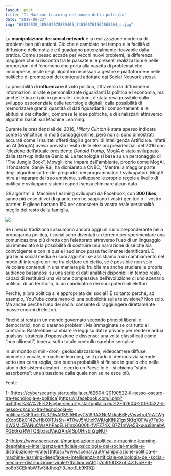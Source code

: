 ```yaml
---
layout: post
title: "Il Machine Learning nel mondo della politica"
date: "2019-08-23"
img: "68839539_485602078889405_840366761562865664_o.jpg"
---
```


La **manipolazione dei social network** è la realizzazione moderna di problemi ben più antichi. Ciò che è cambiato nel tempo è la facilità di diffusione delle notizie e il guadagno potenzialmente ricavabile dalla pratica. Come spesso accade per vecchi nuovi problemi, la differenza maggiore che si riscontra tra le passate e le presenti realizzazioni è nelle proporzioni del fenomeno che porta alla nascita di problematiche incomprese, insite negli algoritmi necessari a gestire e piattaforme e nelle politiche di promozioni dei contenuti adottate dai Social Network stessi.

La possibilità di **influenzare** il voto politico, attraverso la diffusione di informazioni mirate e personalizzate riguardanti la politica e l’economia, ma anche l’etica e i più in generale i costumi, è stata resa possibile dallo sviluppo esponenziale delle tecnologie digitali, dalla possibilità di memorizzare grandi quantità di dati riguardanti i comportamenti e le abitudini dei cittadini, comprese le idee politiche, e di analizzarli attraverso algoritmi basati sul Machine Learning.

Durante le presidenziali del 2016, _Hillary Clinton_ è stata spesso indicata come la vincitrice in molti sondaggi online, però non si sono dimostrati accurati come i risultati offerti dagli algoritmi di Intelligenza Artificiale. Infatti un AI (MogIA) aveva previsto l'esito delle elezioni presidenziali del 2016 con l’elezione dell’attuale presidente _Donald Trump_, MogIA è stato sviluppato dalla start-up indiana Genic.ai. La tecnologia si basa su un personaggio di "The Jungle Book", Mowgli, che impara dall'ambiente, proprio come MogAI. Il fondatore, Sanjiv Rai, ha dichiarato a CNBC, "Mentre la maggior parte degli algoritmi soffre dei pregiudizi dei programmatori / sviluppatori, MoglA mira a imparare dal suo ambiente, sviluppare le proprie regole a livello di politica e sviluppare sistemi esperti senza eliminare alcun dato.

Gli algoritmi di Machine Learning sviluppati da Facebook, con **300 likes**, sanno più cose di voi di quante non ne sappiano i vostri genitori o il vostro partner. E gliene bastano 150 per conoscere la vostra reale personalità meglio del resto della famiglia.  

![](https://scontent-mxp1-1.xx.fbcdn.net/v/t1.0-9/69585244_485602332222713_8648769192914321408_n.jpg?_nc_cat=107&_nc_oc=AQlIgOtGCCd6ugijZNUHHuMSysuzKPxfdJWE5UCNtX1PgoO5oZ9_U_9oEbHcmNsUsBM&_nc_ht=scontent-mxp1-1.xx&oh=5469148d8de370b68a0b003b5786f4e3&oe=5DD11D67)

Se i media tradizionali assumono ancora oggi un ruolo preponderante nella propaganda politica, i social sono diventati un terreno per sperimentare una comunicazione più diretta con l’elettorato attraverso l’uso di un linguaggio più immediato e la possibilità di costruire una narrazione di sé che sia coinvolgente e con la quale l’audience possa facilmente identificarsi. È grazie ai social media e i suoi algoritmi se assistiamo a un cambiamento nel modo di interagire online tra elettore ed eletto, se è possibile non solo veicolare contenuti in una maniera più fruibile ma anche studiare la propria audience basandosi su una serie di dati analitici disponibili in tempo reale, capaci di restituirci una visione complessiva dell’evoluzione di uno scenario politico, di un territorio, di un candidato e dei suoi potenziali elettori.

Perché, allora politica si è appropriata dei social? È soltanto perché, ad esempio, YouTube costa meno di una pubblicità sulla televisione? Non solo. Ma anche perché l’uso dei social consente di raggiungere direttamente masse enormi di elettori.

Finché si resta in un mondo governato secondo principi liberali e democratici, non ci saranno problemi. Ma immaginate se ora tutto al contrario. Basterebbe cambiare le leggi su dati e privacy per rendere ardua qualsiasi strategia d’opposizione e dissenso: una volta classificati come “non allineati”, tenervi sotto totale controllo sarebbe semplice.

In un mondo di mini-droni, geolocalizzazione, videocamere diffuse, biometria vocale, e machine learning, se il grado di democrazia scende sotto una certa soglia, con buona probabilità si finisce in quello che nello studio dei sistemi aleatori – e certo un Paese lo è – si chiama “stato assorbente”: una situazione dalla quale non se ne esce più.

Fonti:

1- [https://cybersecurity.startupitalia.eu/62604-20190522-il-nesso-oscuro-tra-tecnologia-e-politica](https://l.facebook.com/l.php?u=https%3A%2F%2Fcybersecurity.startupitalia.eu%2F62604-20190522-il-nesso-oscuro-tra-tecnologia-e-politica%3Ffbclid%3DIwAR3Sl5HfvyCVi9RAXNeMkkaB6FyVwwfrotYrATWgzXobSBkC14ZwHbOXTJs&h=AT0wJ5hUtxKWjUgKlNl21gx5Kfq1OFWy7Fa0oKW3ML57ANuCWsAhPapELH1nx6G00fHfVFZ74X_B7Z1mWe5Bxuuu9ImebAXGE6rkrRWTQSjbxadVaq2AnAfSpOHisbh2gNU)

2-[https://www.scenarya.it/manipolazione-politica-e-machine-learning-deepfake-e-intelligenza-artificiale-psicologia-dei-social-media-e-distribuzione-virale/](https://www.scenarya.it/manipolazione-politica-e-machine-learning-deepfake-e-intelligenza-artificiale-psicologia-dei-social-media-e-distribuzione-virale/?fbclid=IwAR1g7m910DX3pfr4zl1voHF6-po8o3CEkhbWTw3ifJhcq7l3JnotfLb9KRQ)
